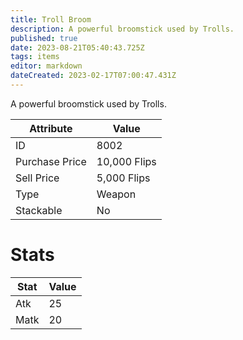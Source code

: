 ```yaml
---
title: Troll Broom
description: A powerful broomstick used by Trolls.
published: true
date: 2023-08-21T05:40:43.725Z
tags: items
editor: markdown
dateCreated: 2023-02-17T07:00:47.431Z
---
```


A powerful broomstick used by Trolls.

|Attribute|Value|
|-|-|
|ID|8002|
|Purchase Price|10,000 Flips|
|Sell Price|5,000 Flips|
|Type|Weapon|
|Stackable|No|

# Stats
|Stat|Value|
|-|-|
|Atk|25|
|Matk|20|
